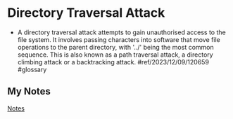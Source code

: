 # Directory Traversal Attack
- A directory traversal attack attempts to gain unauthorised access to the file system. It involves passing characters into software that move file operations to the parent directory, with '../' being the most common sequence. This is also known as a path traversal attack, a directory climbing attack or a backtracking attack. #ref/2023/12/09/120659 #glossary
## My Notes
[Notes](mynotes/directory-traversal-attack-notes.md)
